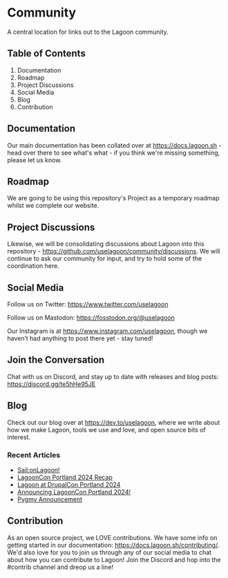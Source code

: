# Community
A central location for links out to the Lagoon community.

## Table of Contents
1. Documentation
2. Roadmap
3. Project Discussions
4. Social Media
5. Blog
6. Contribution

## Documentation
Our main documentation has been collated over at https://docs.lagoon.sh - head over there to see what's what - if you think we're missing something, please let us know.

## Roadmap
We are going to be using this repository's Project as a temporary roadmap whilst we complete our website.

## Project Discussions
Likewise, we will be consolidating discussions about Lagoon into this repository - https://github.com/uselagoon/community/discussions. We will continue to ask our community for input, and try to hold some of the coordination here.

## Social Media

Follow us on Twitter: https://www.twitter.com/uselagoon

Follow us on Mastodon: https://fosstodon.org/@uselagoon

Our Instagram is at https://www.instagram.com/uselagoon, though we haven’t had anything to post there yet - stay tuned!

## Join the Conversation

Chat with us on Discord, and stay up to date with releases and blog posts: https://discord.gg/te5hHe95JE

## Blog

Check out our blog over at https://dev.to/uselagoon, where we write about how we make Lagoon, tools we use and love, and open source bits of interest.

### Recent Articles
<!--START_SECTION:devtofeed-->
* [Sail:onLagoon!](https:&#x2F;&#x2F;dev.to&#x2F;uselagoon&#x2F;sailonlagoon-2o3c)
* [LagoonCon Portland 2024 Recap](https:&#x2F;&#x2F;dev.to&#x2F;uselagoon&#x2F;lagooncon-portland-2024-recap-2o7p)
* [Lagoon at DrupalCon Portland 2024](https:&#x2F;&#x2F;dev.to&#x2F;uselagoon&#x2F;lagoon-at-drupalcon-portland-2024-1abi)
* [Announcing LagoonCon Portland 2024!](https:&#x2F;&#x2F;dev.to&#x2F;uselagoon&#x2F;announcing-lagooncon-portland-2024-1ahf)
* [Pygmy Announcement](https:&#x2F;&#x2F;dev.to&#x2F;uselagoon&#x2F;pygmy-announcement-3ip5)
<!--END_SECTION:devtofeed-->

## Contribution

As an open source project, we LOVE contributions. We have some info on getting started in our documentation: https://docs.lagoon.sh/contributing/. We'd also love for you to join us through any of our social media to chat about how you can contribute to Lagoon! Join the Discord and hop into the #contrib channel and dreop us a line!



